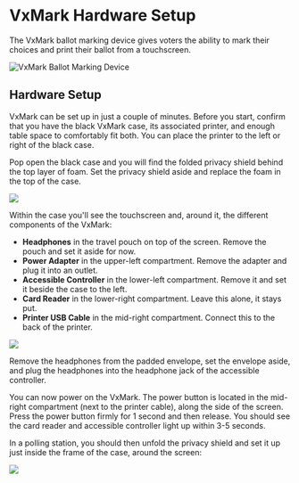 # VxMark Hardware Setup

The VxMark ballot marking device gives voters the ability to mark their choices and print their ballot from a touchscreen.

![VxMark Ballot Marking Device](../.gitbook/assets/bmd\_2.jpg)

## Hardware Setup

VxMark can be set up in just a couple of minutes. Before you start, confirm that you have the black VxMark case, its associated printer, and enough table space to comfortably fit both. You can place the printer to the left or right of the black case.

Pop open the black case and you will find the folded privacy shield behind the top layer of foam. Set the privacy shield aside and replace the foam in the top of the case.

![](<../.gitbook/assets/image (12).png>)

Within the case you'll see the touchscreen and, around it, the different components of the VxMark:

* **Headphones** in the travel pouch on top of the screen. Remove the pouch and set it aside for now.
* **Power Adapter** in the upper-left compartment. Remove the adapter and plug it into an outlet.
* **Accessible Controller** in the lower-left compartment. Remove it and set it beside the case to the left.
* **Card Reader** in the lower-right compartment. Leave this alone, it stays put.
* **Printer USB Cable** in the mid-right compartment. Connect this to the back of the printer.

![](<../.gitbook/assets/image (10).png>)

Remove the headphones from the padded envelope, set the envelope aside, and plug the headphones into the headphone jack of the accessible controller.

You can now power on the VxMark. The power button is located in the mid-right compartment (next to the printer cable), along the side of the screen. Press the power button firmly for 1 second and then release. You should see the card reader and accessible controller light up within 3-5 seconds.

In a polling station, you should then unfold the privacy shield and set it up just inside the frame of the case, around the screen:

![](<../.gitbook/assets/image (13).png>)
